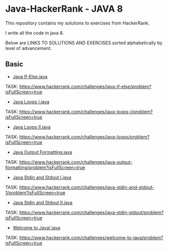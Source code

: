 # Java-HackerRank - JAVA 8
This repository contains my solutions to exercises from HackerRank.

I write all the code in java 8.

Below are LINKS TO SOLUTIONS AND EXERCISES sorted alphabetically by level of advancement.

## Basic

- [Java If-Else.java](<Basic/Java If-Else.java>)

TASK: https://www.hackerrank.com/challenges/java-if-else/problem?isFullScreen=true

- [Java Loops I.java](<Basic/Java Loops I.java>)

TASK: https://www.hackerrank.com/challenges/java-loops-i/problem?isFullScreen=true

- [Java Loops II.java](<Basic/Java Loops II.java>)

TASK: https://www.hackerrank.com/challenges/java-loops/problem?isFullScreen=true

- [Java Output Formatting.java](<Basic/Java Output Formatting.java>)

TASK: https://www.hackerrank.com/challenges/java-output-formatting/problem?isFullScreen=true

- [Java Stdin and Stdout I.java](<Basic/Java Stdin and Stdout I.java>)

TASK: https://www.hackerrank.com/challenges/java-stdin-and-stdout-1/problem?isFullScreen=true

- [Java Stdin and Stdout II.java](<Basic/Java Stdin and Stdout II.java>)

TASK: https://www.hackerrank.com/challenges/java-stdin-stdout/problem?isFullScreen=true

- [Welcome to Java!.java](<Basic/Welcome to Java!.java>)

TASK: https://www.hackerrank.com/challenges/welcome-to-java/problem?isFullScreen=true
